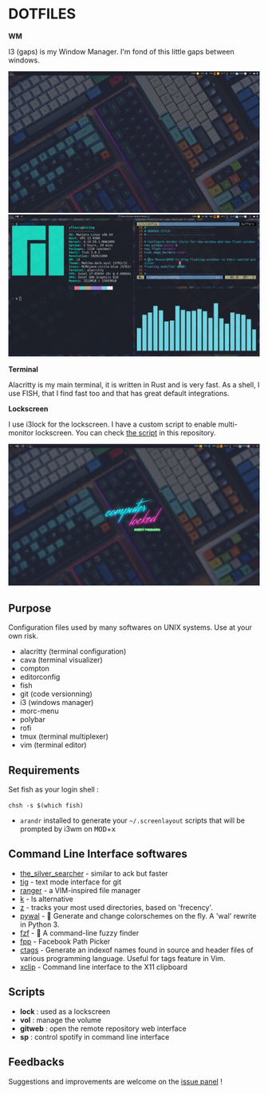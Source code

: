 # DOTFILES

**WM**

I3 (gaps) is my Window Manager. I'm fond of this little gaps between windows.

![Clean](./screenshots/clean.png)
![Dirty](./screenshots/dirty.png)

**Terminal**

Alacritty is my main terminal, it is written in Rust and is very fast. As a
shell, I use FISH, that I find fast too and that has great default integrations.

**Lockscreen**

I use i3lock for the lockscreen. I have a custom script to enable multi-monitor
lockscreen. You can check [the script](./scripts/lock) in this repository.

![Lock sreen](./screenshots/lockscreen.png)

## Purpose

Configuration files used by many softwares on UNIX systems. Use at your own
risk.

- alacritty (terminal configuration)
- cava (terminal visualizer)
- compton
- editorconfig
- fish
- git (code versionning)
- i3 (windows manager)
- morc-menu
- polybar
- rofi
- tmux (terminal multiplexer)
- vim (terminal editor)

## Requirements

Set fish as your login shell :

`chsh -s $(which fish)`

- `arandr` installed to generate your `~/.screenlayout` scripts that will be
  prompted by i3wm on <kbd>MOD</kbd>+<kbd>x</kbd>

## Command Line Interface softwares

- [the_silver_searcher](https://github.com/ggreer/the_silver_searcher) -
  similar to ack but faster
- [tig](https://github.com/jonas/tig) - text mode interface for git
- [ranger](https://github.com/ranger/ranger) - a VIM-inspired file manager
- [k](https://github.com/supercrabtree/k) - ls alternative
- [z](https://github.com/rupa/z) - tracks your most used directories, based on
  'frecency'.
- [pywal](https://github.com/dylanaraps/pywal) - 🎨 Generate and change
  colorschemes on the fly. A 'wal' rewrite in Python 3.
- [fzf](https://github.com/junegunn/fzf) - 🌸 A command-line fuzzy finder
- [fpp](https://github.com/facebook/PathPicker) - Facebook Path Picker
- [ctags](http://ctags.sourceforge.net/) - Generate an indexof names found in
  source and header files of various programming language. Useful for tags
  feature in Vim.
- [xclip](https://github.com/astrand/xclip) - Command line interface to the X11
  clipboard

## Scripts

- **lock** : used as a lockscreen
- **vol** : manage the volume
- **gitweb** : open the remote repository web interface
- **sp** : control spotify in command line interface

## Feedbacks

Suggestions and improvements are welcome on the
[issue panel](https://github.com/yoannfleurydev/dotfiles/issues/new) !
